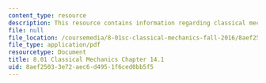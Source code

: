 ```yaml
---
content_type: resource
description: This resource contains information regarding classical mechanics.
file: null
file_location: /coursemedia/8-01sc-classical-mechanics-fall-2016/8aef25033e72aec6d4951f6ced0bb5f5_MIT8_01F16_chapter14.1.pdf
file_type: application/pdf
resourcetype: Document
title: 8.01 Classical Mechanics Chapter 14.1
uid: 8aef2503-3e72-aec6-d495-1f6ced0bb5f5
---
```

